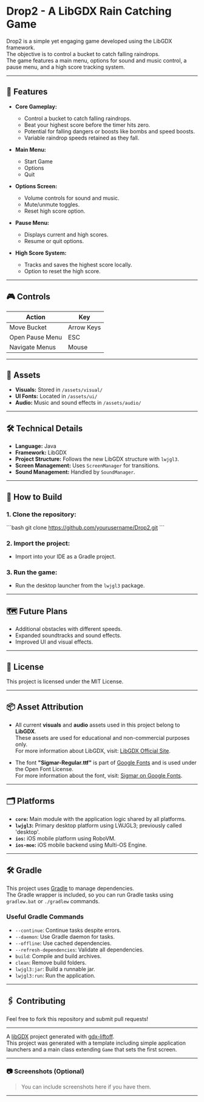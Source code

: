 
# Drop2 - A LibGDX Rain Catching Game

Drop2 is a simple yet engaging game developed using the LibGDX framework.  
The objective is to control a bucket to catch falling raindrops.  
The game features a main menu, options for sound and music control, a pause menu, and a high score tracking system.

---

## 📌 Features

- **Core Gameplay:**  
  - Control a bucket to catch falling raindrops.  
  - Beat your highest score before the timer hits zero.  
  - Potential for falling dangers or boosts like bombs and speed boosts.  
  - Variable raindrop speeds retained as they fall.  

- **Main Menu:**  
  - Start Game  
  - Options  
  - Quit  

- **Options Screen:**  
  - Volume controls for sound and music.  
  - Mute/unmute toggles.  
  - Reset high score option.  

- **Pause Menu:**  
  - Displays current and high scores.  
  - Resume or quit options.  

- **High Score System:**  
  - Tracks and saves the highest score locally.  
  - Option to reset the high score.  

---

## 🎮 Controls

| **Action**                | **Key**         |
|---------------------------|-----------------|
| Move Bucket               | Arrow Keys      |
| Open Pause Menu           | ESC             |
| Navigate Menus            | Mouse           |

---

## 📂 Assets

- **Visuals:** Stored in `/assets/visual/`  
- **UI Fonts:** Located in `/assets/ui/`  
- **Audio:** Music and sound effects in `/assets/audio/`  

---

## 🛠️ Technical Details

- **Language:** Java  
- **Framework:** LibGDX  
- **Project Structure:** Follows the new LibGDX structure with `lwjgl3`.  
- **Screen Management:** Uses `ScreenManager` for transitions.  
- **Sound Management:** Handled by `SoundManager`.  

---

## 🚀 How to Build

### 1. Clone the repository:

\`\`\`bash
git clone https://github.com/yourusername/Drop2.git
\`\`\`

### 2. Import the project:
- Import into your IDE as a Gradle project.

### 3. Run the game:
- Run the desktop launcher from the `lwjgl3` package.

---

## 🗺️ Future Plans

- Additional obstacles with different speeds.  
- Expanded soundtracks and sound effects.  
- Improved UI and visual effects.  

---

## 📜 License

This project is licensed under the MIT License.

---

## 📦 Asset Attribution

- All current **visuals** and **audio** assets used in this project belong to **LibGDX**.  
  These assets are used for educational and non-commercial purposes only.  
  For more information about LibGDX, visit: [LibGDX Official Site](https://libgdx.com/).  

- The font **"Sigmar-Regular.ttf"** is part of [Google Fonts](https://fonts.google.com/) and is used under the Open Font License.  
  For more information about the font, visit: [Sigmar on Google Fonts](https://fonts.google.com/specimen/Sigmar).  

---

## 🗂️ Platforms

- **`core`:** Main module with the application logic shared by all platforms.  
- **`lwjgl3`:** Primary desktop platform using LWJGL3; previously called 'desktop'.  
- **`ios`:** iOS mobile platform using RoboVM.  
- **`ios-moe`:** iOS mobile backend using Multi-OS Engine.  

---

## 🛠️ Gradle

This project uses [Gradle](https://gradle.org/) to manage dependencies.  
The Gradle wrapper is included, so you can run Gradle tasks using `gradlew.bat` or `./gradlew` commands.

### Useful Gradle Commands

- `--continue`: Continue tasks despite errors.  
- `--daemon`: Use Gradle daemon for tasks.  
- `--offline`: Use cached dependencies.  
- `--refresh-dependencies`: Validate all dependencies.  
- `build`: Compile and build archives.  
- `clean`: Remove build folders.  
- `lwjgl3:jar`: Build a runnable jar.  
- `lwjgl3:run`: Run the application.  

---

## 🖇️ Contributing

Feel free to fork this repository and submit pull requests!  

---

A [libGDX](https://libgdx.com/) project generated with [gdx-liftoff](https://github.com/libgdx/gdx-liftoff).  
This project was generated with a template including simple application launchers and a main class extending `Game` that sets the first screen.

---

### 📷 Screenshots (Optional)

> You can include screenshots here if you have them.

---
